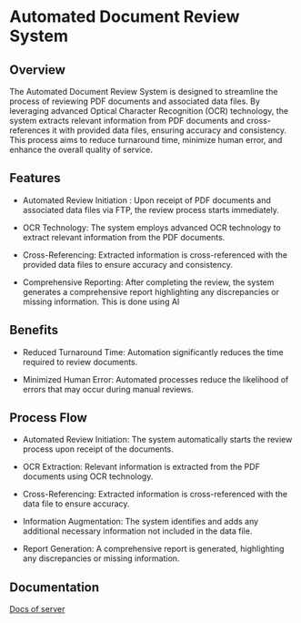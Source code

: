 
# Automated Document Review System

## Overview

The Automated Document Review System is designed to streamline the process of reviewing PDF documents and associated data files. By leveraging advanced Optical Character Recognition (OCR) technology, the system extracts relevant information from PDF documents and cross-references it with provided data files, ensuring accuracy and consistency. This process aims to reduce turnaround time, minimize human error, and enhance the overall quality of service.


## Features

* Automated Review Initiation : Upon receipt of PDF documents and associated data files via FTP, the review process starts immediately.
       
* OCR Technology: The system employs advanced OCR technology to extract relevant information from the PDF documents.

* Cross-Referencing: Extracted information is cross-referenced with the provided data files to ensure accuracy and consistency.

* Comprehensive Reporting: After completing the review, the system generates a comprehensive report highlighting any discrepancies or missing information. This is done using AI

## Benefits

* Reduced Turnaround Time: Automation significantly reduces the time required to review documents.

* Minimized Human Error: Automated processes reduce the likelihood of errors that may occur during manual reviews.


## Process Flow

* Automated Review Initiation: The system automatically starts the review process upon receipt of the documents.


* OCR Extraction: Relevant information is extracted from the PDF documents using OCR technology.

* Cross-Referencing: Extracted information is cross-referenced with the data file to ensure accuracy.

* Information Augmentation: The system identifies and adds any additional necessary information not included in the data file.

* Report Generation: A comprehensive report is generated, highlighting any discrepancies or missing information.

## Documentation

[Docs of server](ocr-ai-gycb6peqlq-uc.a.run.app/docs)

